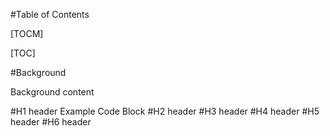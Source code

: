 #Table of Contents

[TOCM]

[TOC]

#Background

Background content

#H1 header
    Example Code Block
#H2 header
#H3 header
#H4 header
#H5 header
#H6 header
